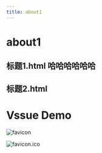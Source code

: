 ```yaml
---
title: about1
---
```

# about1
## 标题1.html 哈哈哈哈哈哈
## 标题2.html

# Vssue Demo

<img :src="$withBase('/favicon.ico')" alt="favicon">

![favicon.ico](/favicon.ico)